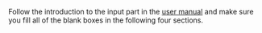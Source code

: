 Follow the introduction to the input part in the [user manual](/manual/gui_input) and make sure you fill all of the blank boxes in the following four sections.
